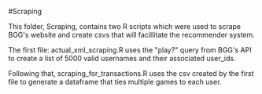 #Scraping

This folder, Scraping, contains two R scripts which were used to scrape BGG's 
website and create csvs that will facillitate the recommender system.

The first file: actual_xml_scraping.R uses the "play?" query from BGG's 
API to create a list of 5000 valid usernames and their associated user_ids.

Following that, scraping_for_transactions.R uses the csv created by the first file
 to generate a dataframe that ties multiple games to each user.